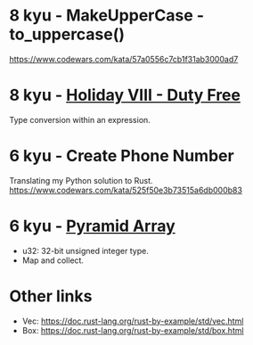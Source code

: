 # 8 kyu - MakeUpperCase - to_uppercase()

https://www.codewars.com/kata/57a0556c7cb1f31ab3000ad7

# 8 kyu - [Holiday VIII - Duty Free](https://www.codewars.com/kata/57e92e91b63b6cbac20001e5/solutions/rust/me/best_practice)

Type conversion within an expression. 

# 6 kyu - Create Phone Number

Translating my Python solution to Rust.
https://www.codewars.com/kata/525f50e3b73515a6db000b83

# 6 kyu - [Pyramid Array](https://www.codewars.com/kata/515f51d438015969f7000013)

* u32: 32-bit unsigned integer type.
* Map and collect. 


# Other links

* Vec: https://doc.rust-lang.org/rust-by-example/std/vec.html
* Box: https://doc.rust-lang.org/rust-by-example/std/box.html
